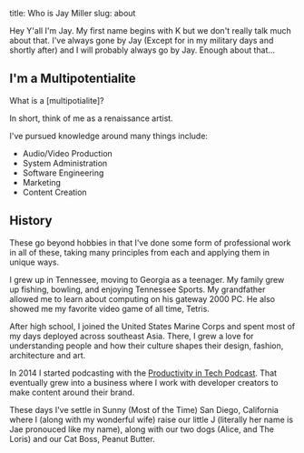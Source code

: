 title: Who is Jay Miller
slug: about


Hey Y'all I'm Jay. My first name begins with K but we don't really talk much
about that. I've always gone by Jay (Except for in my military days and shortly
after) and I will probably always go by Jay. Enough about that...

## I'm a Multipotentialite

What is a [multipotialite]? 

In short, think of me as a renaissance artist.

I've pursued knowledge around many things include:

- Audio/Video Production
- System Administration
- Software Engineering
- Marketing
- Content Creation

## History

These go beyond hobbies in that I've done some form of professional work in all of these, taking many principles from each and applying them in unique ways. 

I grew up in Tennessee, moving to Georgia as a teenager. My family grew up fishing, bowling, and enjoying Tennessee Sports. My grandfather allowed me to learn about computing on his gateway 2000 PC. He also showed me my favorite video game of all time, Tetris.

After high school, I joined the United States Marine Corps and spent most of my days deployed across southeast Asia. There, I grew a love for understanding people and how their culture shapes their design, fashion, architecture and art.

In 2014 I started podcasting with the [Productivity in Tech Podcast]. That eventually grew into a business where I work with developer creators to make content around their brand.

These days I've settle in Sunny (Most of the Time) San Diego, California where I (along with my wonderful wife) raise our little J (literally her name is Jae pronouced like my name), along with our two dogs (Alice, and The Loris) and our Cat Boss, Peanut Butter.


[Productivity in Tech Podcast]: https://podcast.productivityintech.com
[multipotentialite]: https://puttylike.com/terminology/

